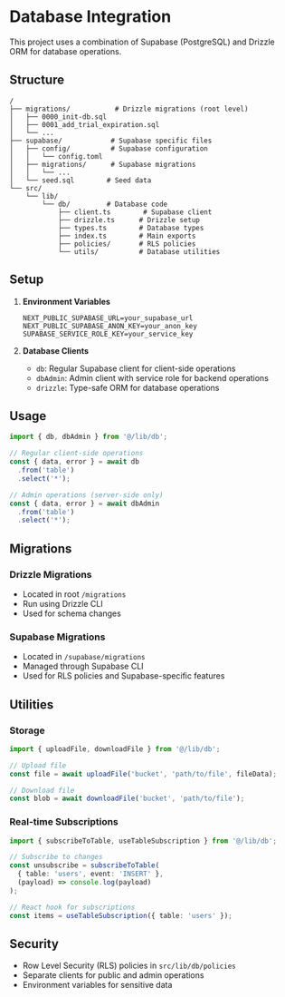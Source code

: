 # Database Integration

This project uses a combination of Supabase (PostgreSQL) and Drizzle ORM for database operations.

## Structure

```
/
├── migrations/           # Drizzle migrations (root level)
│   ├── 0000_init-db.sql
│   ├── 0001_add_trial_expiration.sql
│   └── ...
├── supabase/            # Supabase specific files
│   ├── config/          # Supabase configuration
│   │   └── config.toml
│   ├── migrations/      # Supabase migrations
│   │   └── ...
│   └── seed.sql        # Seed data
└── src/
    └── lib/
        └── db/         # Database code
            ├── client.ts        # Supabase client
            ├── drizzle.ts      # Drizzle setup
            ├── types.ts        # Database types
            ├── index.ts        # Main exports
            ├── policies/       # RLS policies
            └── utils/          # Database utilities
```

## Setup

1. **Environment Variables**
   ```env
   NEXT_PUBLIC_SUPABASE_URL=your_supabase_url
   NEXT_PUBLIC_SUPABASE_ANON_KEY=your_anon_key
   SUPABASE_SERVICE_ROLE_KEY=your_service_key
   ```

2. **Database Clients**
   - `db`: Regular Supabase client for client-side operations
   - `dbAdmin`: Admin client with service role for backend operations
   - `drizzle`: Type-safe ORM for database operations

## Usage

```typescript
import { db, dbAdmin } from '@/lib/db';

// Regular client-side operations
const { data, error } = await db
  .from('table')
  .select('*');

// Admin operations (server-side only)
const { data, error } = await dbAdmin
  .from('table')
  .select('*');
```

## Migrations

### Drizzle Migrations
- Located in root `/migrations`
- Run using Drizzle CLI
- Used for schema changes

### Supabase Migrations
- Located in `/supabase/migrations`
- Managed through Supabase CLI
- Used for RLS policies and Supabase-specific features

## Utilities

### Storage
```typescript
import { uploadFile, downloadFile } from '@/lib/db';

// Upload file
const file = await uploadFile('bucket', 'path/to/file', fileData);

// Download file
const blob = await downloadFile('bucket', 'path/to/file');
```

### Real-time Subscriptions
```typescript
import { subscribeToTable, useTableSubscription } from '@/lib/db';

// Subscribe to changes
const unsubscribe = subscribeToTable(
  { table: 'users', event: 'INSERT' },
  (payload) => console.log(payload)
);

// React hook for subscriptions
const items = useTableSubscription({ table: 'users' });
```

## Security

- Row Level Security (RLS) policies in `src/lib/db/policies`
- Separate clients for public and admin operations
- Environment variables for sensitive data 